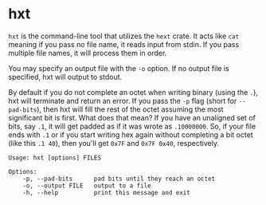 # hxt
`hxt` is the command-line tool that utilizes the `hext` crate. It acts like
`cat` meaning if you pass no file name, it reads input from stdin. If you pass
multiple file names, it will process them in order.

You may specify an output file with the `-o` option. If no output file is
specified, hxt will output to stdout.

By default if you do not complete an octet when writing binary (using the `.`),
hxt will terminate and return an error. If you pass the `-p` flag (short for
`--pad-bits`), then hxt will fill the rest of the octet assuming the most
significant bit is first. What does that mean? If you have an unaligned set
of bits, say `.1`, it will get padded as if it was wrote as `.10000000`. So,
if your file ends with `.1` or if you start writing hex again without
completing a bit octet (like this `.1 40`), then you'll get `0x7F` and
`0x7F 0x40`, respectively.

```
Usage: hxt [options] FILES

Options:
    -p, --pad-bits      pad bits until they reach an octet
    -o, --output FILE   output to a file
    -h, --help          print this message and exit
```
